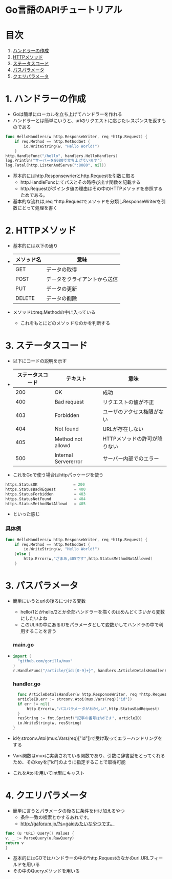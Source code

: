 # Go言語のAPIチュートリアル
# 目次
1. [ハンドラーの作成](#anchor1)
2. [HTTPメソッド](#anchor2)
3. [ステータスコード](#anchor3)
4. [パスパラメータ](#anchor4)
5. [クエリパラメータ](#anchor5)


# 1. ハンドラーの作成 <a id="anchor1"></a>
- Goは簡単にローカルを立ち上げてハンドラーを作れる
- ハンドラーとは簡単にいうと、urlのリクエストに応じたレスポンスを返すものである
```go
func HelloHandlers(w http.ResponseWriter, req *http.Request) {
	if req.Method == http.MethodGet {
		io.WriteString(w, "Hello World!")
	}
http.HandleFunc("/hello", handlers.HelloHandlers)
log.Println("サーバーを8080で立ち上げています")
log.Fatal(http.ListenAndServe(":8080", nil))
```
- 基本的にはhttp.Responsewrierとhttp.Requestを引数に取る
  - http.HandleFuncにてパスとその時呼び出す関数を記載する
  - http.Requestがポインタ値の理由はその中のHTTPメソッドを参照するためである。
- 基本的な流れは,req *http.Requestでメソッドを分類しResponseWriterを引数にとって処理を書く

# 2. HTTPメソッド <a id="anchor2"></a>
- 基本的には以下の通り
- | メソッド名 | 意味                         |
  | ---------- | ---------------------------- |
  | GET        | データの取得                 |
  | POST       | データをクライアントから送信 |
  | PUT        | データの更新                 |
  | DELETE     | データの削除                 |

- メソッドはreq.Methodの中に入っている
    - これをもとにどのメソッドなのかを判断する
# 3. ステータスコード <a id="anchor3"></a>
- 以下にコードの説明を示す
- | ステータスコード | テキスト             | 意味                         |
  | ---------------- | -------------------- | ---------------------------- |
  | 200              | OK                   | 成功                         |
  | 400              | Bad request          | リクエストの値が不正         |
  | 403              | Forbidden            | ユーザのアクセス権限がない   |
  | 404              | Not found            | URLが存在しない              |
  | 405              | Method not allowd    | HTTPメソッドの許可が降りない |
  | 500              | Internal Servererror | サーバー内部でのエラー       | 
- これをGoで使う場合はhttpパッケージを使う
```go
https.StatusOK　              = 200
https.StatusBadREquest        = 400
https.StatusForbidden         = 403
https.StatusNotFound          = 404
https.StatusMethodNotAllowd   = 405
```
- といった感じ
### 具体例
```go
func HelloHandlers(w http.ResponseWriter, req *http.Request) {
	if req.Method == http.MethodGet {
		io.WriteString(w, "Hello World!")
	}else {
		http.Error(w,"ざまあ,405です",http.StatusMethodNotAllowed)
	}
```
# 3. パスパラメータ <a id="anchor4"></a>
- 簡単にいうとurlの後ろにつける変数
  - hello/1とかhello/2とか全部ハンドラーを描くのはめんどくさいから変数にしたいよね
  - このULRの中にあるIDをパラメータとして変数かしてハンドラの中で利用することを言う
  ### main.go
- ```go
  import (
	"github.com/gorilla/mux"
  )
  r.HandleFunc("/article/{id:[0-9]+}", handlers.ArticleDetalsHandler).Methods(http.MethodGet)
  ```
  ### handler.go
  ```go
    func ArticleDetalsHandler(w http.ResponseWriter, req *http.Request) {
	articleID,err := strconv.Atoi(mux.Vars(req)["id"])
	if err != nil{
		http.Error(w,"パスパラメータがおかしい",http.StatusBadRequest)
	}
	resString := fmt.Sprintf("記事の番号は%dです", articleID)
	io.WriteString(w, resString)
  }
  ```

- idをstrconv.Atoi(mux.Vars(req)["id"])で受け取ってエラーハンドリングをする
- Vars関数はmuxに実装されている関数であり、引数に辞書型をとってくれるため、そのkeyを["id"]のように指定することで取得可能
- これをAtoiを用いてint型にキャスト
# 4. クエリパラメータ <a id="anchor5"></a>
- 簡単に言うとパラメータの後ろに条件を付け加えるやつ
  - 条件一致の検索とかするあれです。
  - http://gaforum.jp/?s=gaiqみたいなやつです。
```go
func (u *URL) Query() Values {
v, _ := ParseQuery(u.RawQuery)
return v
}
```
- 基本的にはGOではハンドラーの中の*http.Requestのなかのurl.URLフィールドを用いる
- その中のQueryメソッドを用いる